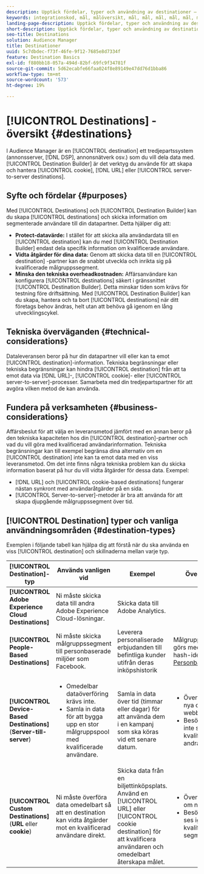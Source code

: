 ```yaml
---
description: Upptäck fördelar, typer och användning av destinationer – alla system från tredje part, som t.ex. en annonsserver eller DSP, där du delar data. Använd Destination Builder för att skapa och hantera cookies, URL-adresser eller server-till-server-mål.
keywords: integrationskod, mål, målöversikt, mål, mål, mål, mål, mål, mål, mål, mål, mål, mål, mål, mål
landing-page-description: Upptäck fördelar, typer och användning av destinationer – alla system från tredje part, som t.ex. en annonsserver eller DSP, där du delar data. Använd Destination Builder för att skapa och hantera cookies, URL-adresser eller server-till-server-mål.
short-description: Upptäck fördelar, typer och användning av destinationer – alla system från tredje part, som t.ex. en annonsserver eller DSP, där du delar data. Använd Destination Builder för att skapa och hantera cookies, URL-adresser eller server-till-server-mål.
seo-title: Destinations
solution: Audience Manager
title: Destinationer
uuid: 5c7dbdec-f73f-46fe-9f12-7685e8d7334f
feature: Destination Basics
exl-id: f880bb18-057a-494d-82bf-69fc9f34781f
source-git-commit: 5d62ecabfe66faa024f8e89149e47dd76d1bba86
workflow-type: tm+mt
source-wordcount: '573'
ht-degree: 19%

---
```


# [!UICONTROL Destinations] - översikt {#destinations}

I Audience Manager är en [!UICONTROL destination] ett tredjepartssystem (annonsserver, [!DNL DSP], annonsnätverk osv.) som du vill dela data med. [!UICONTROL Destination Builder] är det verktyg du använde för att skapa och hantera [!UICONTROL cookie], [!DNL URL] eller [!UICONTROL server-to-server destinations].

## Syfte och fördelar {#purposes}

<!-- c_destinations.xml -->

Med [!UICONTROL Destinations] och [!UICONTROL Destination Builder] kan du skapa [!UICONTROL destinations] och skicka information om segmenterade användare till din datapartner. Detta hjälper dig att:

* **Protect-datavärde:** I stället för att skicka alla användardata till en [!UICONTROL destination] kan du med [!UICONTROL Destination Builder] endast dela specifik information om kvalificerade användare.
* **Vidta åtgärder för dina data:** Genom att skicka data till en [!UICONTROL destination] -partner kan de snabbt utveckla och inrikta sig på kvalificerade målgruppssegment.
* **Minska den tekniska overheadkostnaden:** Affärsanvändare kan konfigurera [!UICONTROL destinations] säkert i gränssnittet [!UICONTROL Destination Builder]. Detta minskar tiden som krävs för testning före driftsättning. Med [!UICONTROL Destination Builder] kan du skapa, hantera och ta bort [!UICONTROL destinations] när ditt företags behov ändras, helt utan att behöva gå igenom en lång utvecklingscykel.

## Tekniska överväganden {#technical-considerations}

<!-- destination-delivery-methods.xml -->

Dataleveransen beror på hur din datapartner vill eller kan ta emot [!UICONTROL destination]-information. Tekniska begränsningar eller tekniska begränsningar kan hindra [!UICONTROL destination] från att ta emot data via [!DNL URL]-, [!UICONTROL cookie]- eller [!UICONTROL server-to-server]-processer. Samarbeta med din tredjepartspartner för att avgöra vilken metod de kan använda.

## Fundera på verksamheten {#business-considerations}

Affärsbeslut för att välja en leveransmetod jämfört med en annan beror på den tekniska kapaciteten hos din [!UICONTROL destination]-partner och vad du vill göra med kvalificerad användarinformation. Tekniska begränsningar kan till exempel begränsa dina alternativ om en [!UICONTROL destination] inte kan ta emot data med en viss leveransmetod. Om det inte finns några tekniska problem kan du skicka information baserat på hur du vill vidta åtgärder för dessa data. Exempel:

* [!DNL URL] och [!UICONTROL cookie-based destinations] fungerar nästan synkront med användaråtgärder på en sida.
* [!UICONTROL Server-to-server]-metoder är bra att använda för att skapa djupgående målgruppssegment över tid.

## [!UICONTROL Destination] typer och vanliga användningsområden {#destination-types}

Exemplen i följande tabell kan hjälpa dig att förstå när du ska använda en viss [!UICONTROL destination] och skillnaderna mellan varje typ.

| [!UICONTROL Destination]-typ | Används vanligen vid | Exempel | Överväganden |
|--- |--- |--- |--- |
| **[!UICONTROL Adobe Experience Cloud Destinations]** | Ni måste skicka data till andra Adobe Experience Cloud-lösningar. | Skicka data till Adobe Analytics. |  |
| **[!UICONTROL People-Based Destinations]** | Ni måste skicka målgruppssegment till personbaserade miljöer som Facebook. | Leverera personaliserade erbjudanden till befintliga kunder utifrån deras inköpshistorik | Målgruppsanpassning görs med hjälp av hash-identifierare. Se [Personbaserade mål](people-based-destinations-overview.md). |
| **[!UICONTROL Device-Based Destinations]** (**Server-till-server**) | <ul><li>Omedelbar dataöverföring krävs inte.</li><li>Samla in data för att bygga upp en stor målgruppspool med kvalificerade användare.</li></ul> | Samla in data över tid (timmar eller dagar) för att använda dem i en kampanj som ska köras vid ett senare datum. | <ul><li>Överför data om nya och tidigare webbplatsbesökare. </li><li>Besökarna behöver inte ses igen för att kvalificera sig för andra segment.</li></ul> |
| **[!UICONTROL Custom Destinations]** (**URL** eller **cookie**) | Ni måste överföra data omedelbart så att en destination kan vidta åtgärder mot en kvalificerad användare direkt. | Skicka data från en biljettinköpsplats. Använd en [!UICONTROL URL] eller [!UICONTROL cookie destination] för att kvalificera användaren och omedelbart återskapa målet. | <ul><li>Överför endast data om nya besökare. </li><li>Besökarna måste ses igen för att bli kvalificerade för segmentet.</li></ul> |
